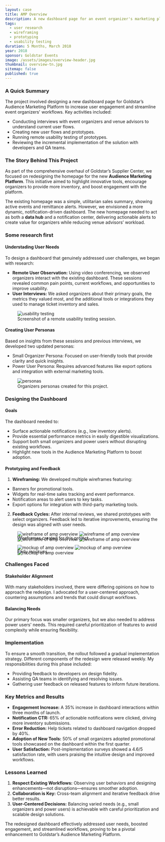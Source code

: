 ```yaml
---
layout: case
title: AMP Overview
description: A new dashboard page for an event organizer's marketing platform.
tags: 
  - user research
  - wireframing
  - prototyping
  - usability testing
duration: 5 Months, March 2018
year: 2018
sponsor: Goldstar Events
image: /assets/images/overview-header.jpg
thumbnail: overview-tn.jpg
sitemap: false
published: true
---
```


### A Quick Summary
The project involved designing a new dashboard page for Goldstar’s Audience Marketing Platform to increase user engagement and streamline event organizers' workflows. Key activities included:

- Conducting interviews with event organizers and venue advisors to understand current user flows.
- Creating new user flows and prototypes.
- Running remote usability testing of prototypes.
- Reviewing the incremental implementation of the solution with developers and QA teams.

### The Story Behind This Project
As part of the comprehensive overhaul of Goldstar’s Supplier Center, we focused on redesigning the homepage for the new **Audience Marketing Platform**. This initiative aimed to highlight innovative tools, encourage organizers to provide more inventory, and boost engagement with the platform.

The existing homepage was a simple, utilitarian sales summary, showing active events and remittance alerts. However, we envisioned a more dynamic, notification-driven dashboard. The new homepage needed to act as both a **data hub** and a notification center, delivering actionable alerts to create value for organizers while reducing venue advisors’ workload.

### Some research first

#### Understading User Needs
To design a dashboard that genuinely addressed user challenges, we began with research:

- **Remote User Observation:** Using video conferencing, we observed organizers interact with the existing dashboard. These sessions revealed common pain points, current workflows, and opportunities to improve usability.
- **User Interviews:** We asked organizers about their primary goals, the metrics they valued most, and the additional tools or integrations they used to manage ticket inventory and sales.

<figure><img src="/assets/images/overview-test.jpg" alt="usability testing"><figcaption>Screenshot of a remote usability testing session.</figcaption></figure>

#### Creating User Personas

Based on insights from these sessions and previous interviews, we developed two updated personas:

- Small Organizer Persona: Focused on user-friendly tools that provide clarity and quick insights.
- Power User Persona: Requires advanced features like export options and integration with external marketing tools.

<figure><img src="/assets/images/overview-personas.jpg" alt="personas"><figcaption>Organizers personas created for this project.</figcaption></figure>

### Designing the Dashboard

#### Goals
The dashboard needed to:

- Surface actionable notifications (e.g., low inventory alerts).
- Provide essential performance metrics in easily digestible visualizations.
- Support both small organizers and power users without disrupting existing workflows.
- Highlight new tools in the Audience Marketing Platform to boost adoption.

#### Prototyping and Feedback
1. **Wireframing:** We developed multiple wireframes featuring:
- Banners for promotional tools.
- Widgets for real-time sales tracking and event performance.
- Notification areas to alert users to key tasks.
- Export options for integration with third-party marketing tools.
2. **Feedback Cycles:** After internal reviews, we shared prototypes with select organizers. Feedback led to iterative improvements, ensuring the design was aligned with user needs.
<figure>
  <div class="carousel" data-flickity='{ "imagesLoaded": true, "percentPosition": false }'>
    <img src="/assets/images/amp_overview_wire1.png" alt="wireframe of amp overview">
    <img src="/assets/images/amp_overview_wire2.png" alt="wireframe of amp overview">
    <img src="/assets/images/amp_overview_wire3.png" alt="wireframe of amp overview">
    <img src="/assets/images/amp_overview_wire4.png" alt="wireframe of amp overview">
  </div>
  <figcaption style="margin-top:-1.5em;">Wireframes created for this project.</figcaption>
</figure>


<figure>
  <div class="carousel" data-flickity='{ "imagesLoaded": true, "percentPosition": false }'>
    <img src="/assets/images/amp_overview_mock1.png" alt="mockup of amp overview">
    <img src="/assets/images/amp_overview_mock2.png" alt="mockup of amp overview">
    <img src="/assets/images/amp_overview_mock3.png" alt="mockup of amp overview">
  </div>
  <figcaption style="margin-top:-1.5em;">Early mockups.</figcaption>
</figure>

### Challenges Faced
#### Stakeholder Alignment
With many stakeholders involved, there were differing opinions on how to approach the redesign. I advocated for a user-centered approach, countering assumptions and trends that could disrupt workflows.

#### Balancing Needs
Our primary focus was smaller organizers, but we also needed to address power users' needs. This required careful prioritization of features to avoid complexity while ensuring flexibility.

### Implementation
To ensure a smooth transition, the rollout followed a gradual implementation strategy. Different components of the redesign were released weekly. My responsibilities during this phase included:

- Providing feedback to developers on design fidelity.
- Assisting QA teams in identifying and resolving issues.
- Gathering user feedback on released features to inform future iterations.

### Key Metrics and Results
- **Engagement Increase:** A 35% increase in dashboard interactions within three months of launch.
- **Notification CTR:** 65% of actionable notifications were clicked, driving more inventory submissions.
- **Error Reduction:** Help tickets related to dashboard navigation dropped by 40%.
- **Adoption of New Tools:** 50% of small organizers adopted promotional tools showcased on the dashboard within the first quarter.
- **User Satisfaction:** Post-implementation surveys showed a 4.6/5 satisfaction rate, with users praising the intuitive design and improved workflows.

### Lessons Learned
1. **Respect Existing Workflows:** Observing user behaviors and designing enhancements—not disruptions—ensures smoother adoption.
2. **Collaboration is Key:** Cross-team alignment and iterative feedback drive better results.
3. **User-Centered Decisions:** Balancing varied needs (e.g., small organizers and power users) is achievable with careful prioritization and scalable design solutions.

The redesigned dashboard effectively addressed user needs, boosted engagement, and streamlined workflows, proving to be a pivotal enhancement to Goldstar’s Audience Marketing Platform.

<script src="/assets/js/flickity.js"></script>
